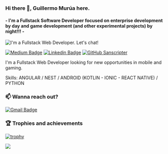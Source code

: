 ### Hi there 🖖, Guillermo Murúa here.
#### - I'm a Fullstack Software Developer focused on enterprise development by day and game development (and other experimental projects) by night!!! -
![I'm a Fullstack Web Developer. Let's chat!](https://i.ibb.co/zRL8d62/Sanscripter.gif)

[![Medium Badge](https://img.shields.io/badge/-@Sanscripter-white?style=flat&logo=Medium&labelColor=black&go=Medium&link=https://medium.com/@Sanscripter/)](https://medium.com/Sanscripter) [![Linkedin Badge](https://img.shields.io/badge/-Guillermo%20Murúa-blue?style=flat&logo=Linkedin&logoColor=white&link=https://www.linkedin.com/in/guillermo-murua/)](https://www.linkedin.com/in/guillermo-murua/) [![GitHub Sanscripter](https://img.shields.io/github/followers/sanscripter?label=follow&style=social)](https://github.com/Sanscripter)

I'm a Fullstack Web Developer looking for new opportunities in mobile and gaming.

Skills: ANGULAR / NEST / ANDROID (KOTLIN - IONIC - REACT NATIVE) / PYTHON

### 📫 Wanna reach out?
[![Gmail Badge](https://img.shields.io/badge/-mail-c14438?style=flat-square&logo=Gmail&logoColor=white&link=mailto:guillermoasmurua@gmail.com)](mailto:guillermoasmurua@gmail.com)

### 🏆 Trophies and achievements
[![trophy](https://github-profile-trophy.vercel.app/?username=sanscripter&theme=darkhub)](https://github.com/sanscripter/github-profile-trophy)
 


<img src="https://komarev.com/ghpvc/?username=sanscripter&style=plastic&label=Views"><img>

